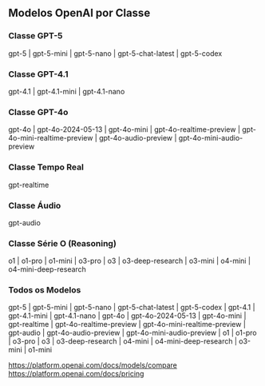 ## Modelos OpenAI por Classe

### Classe GPT-5
gpt-5 | gpt-5-mini | gpt-5-nano | gpt-5-chat-latest | gpt-5-codex

### Classe GPT-4.1
gpt-4.1 | gpt-4.1-mini | gpt-4.1-nano

### Classe GPT-4o
gpt-4o | gpt-4o-2024-05-13 | gpt-4o-mini | gpt-4o-realtime-preview | gpt-4o-mini-realtime-preview | gpt-4o-audio-preview | gpt-4o-mini-audio-preview

### Classe Tempo Real
gpt-realtime

### Classe Áudio
gpt-audio

### Classe Série O (Reasoning)
o1 | o1-pro | o1-mini | o3-pro | o3 | o3-deep-research | o3-mini | o4-mini | o4-mini-deep-research

### Todos os Modelos
gpt-5 | gpt-5-mini | gpt-5-nano | gpt-5-chat-latest | gpt-5-codex | gpt-4.1 | gpt-4.1-mini | gpt-4.1-nano | gpt-4o | gpt-4o-2024-05-13 | gpt-4o-mini | gpt-realtime | gpt-4o-realtime-preview | gpt-4o-mini-realtime-preview | gpt-audio | gpt-4o-audio-preview | gpt-4o-mini-audio-preview | o1 | o1-pro | o3-pro | o3 | o3-deep-research | o4-mini | o4-mini-deep-research | o3-mini | o1-mini


https://platform.openai.com/docs/models/compare
https://platform.openai.com/docs/pricing